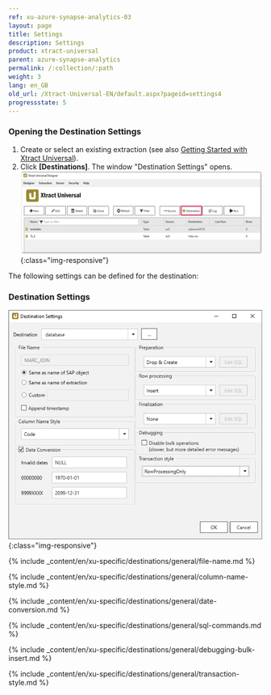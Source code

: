 ```yaml
---
ref: xu-azure-synapse-analytics-03
layout: page
title: Settings
description: Settings
product: xtract-universal
parent: azure-synapse-analytics
permalink: /:collection/:path
weight: 3
lang: en_GB
old_url: /Xtract-Universal-EN/default.aspx?pageid=settings4
progressstate: 5
---
```

### Opening the Destination Settings
1. Create or select an existing extraction (see also [Getting Started with Xtract Universal](../../getting-started/define-a-table-extraction)).
2. Click **[Destinations]**. The window "Destination Settings" opens.
![Destination-settings](/img/content/xu/xu_designer_destination.png){:class="img-responsive"}

The following settings can be defined for the destination:  


### Destination Settings
![ext_spec_set_de_form](/img/content/azuredwh-configurations.png){:class="img-responsive"}

{% include _content/en/xu-specific/destinations/general/file-name.md %}

{% include _content/en/xu-specific/destinations/general/column-name-style.md %}

{% include _content/en/xu-specific/destinations/general/date-conversion.md %}

{% include _content/en/xu-specific/destinations/general/sql-commands.md %}

{% include _content/en/xu-specific/destinations/general/debugging-bulk-insert.md %}

{% include _content/en/xu-specific/destinations/general/transaction-style.md %}


